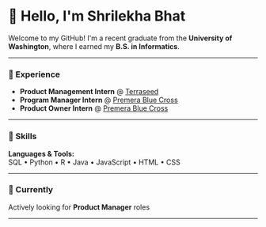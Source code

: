 # 👋 Hello, I'm Shrilekha Bhat

Welcome to my GitHub! I'm a recent graduate from the **University of Washington**, where I earned my **B.S. in Informatics**.

---

### 💼 Experience

- **Product Management Intern** @ [Terraseed](https://terraseed.com/?srsltid=AfmBOoomASyQDZQbCkj9N9WW4kWmklXf0X8rUvFPxQ55922FcZwNyLYu)  
- **Program Manager Intern** @ [Premera Blue Cross](https://www.premera.com/visitor)  
- **Product Owner Intern** @ [Premera Blue Cross](https://www.premera.com/visitor)

---

### 🧠 Skills

**Languages & Tools:**  
SQL • Python • R • Java • JavaScript • HTML • CSS

---

### 🎯 Currently

Actively looking for **Product Manager** roles 

---
